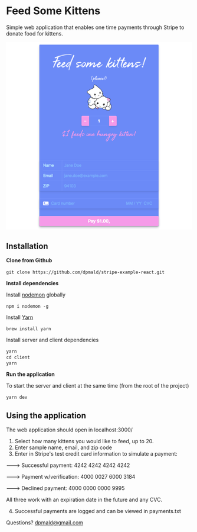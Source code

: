 # Feed Some Kittens

Simple web application that enables one time payments through Stripe to donate food for kittens.

![app screenshot](./client/public/screenshot.png)

## Installation

**Clone from Github**

`git clone https://github.com/dpmald/stripe-example-react.git`

**Install dependencies**

Install [nodemon](https://github.com/remy/nodemon) globally

```
npm i nodemon -g
```

Install [Yarn](https://classic.yarnpkg.com/en/docs/install/)

```
brew install yarn
```

Install server and client dependencies

```
yarn
cd client
yarn
```

**Run the application**

To start the server and client at the same time (from the root of the project)

```
yarn dev
```


## Using the application

The web application should open in localhost:3000/
1. Select how many kittens you would like to feed, up to 20.
2. Enter sample name, email, and zip code
3. Enter in Stripe's test credit card information to simulate a payment:

---> Successful payment: 4242 4242 4242 4242

---> Payment w/verification: 4000 0027 6000 3184

---> Declined payment: 4000 0000 0000 9995

All three work with an expiration date in the future and any CVC.

4. Successful payments are logged and can be viewed in payments.txt

Questions? dpmald@gmail.com   
